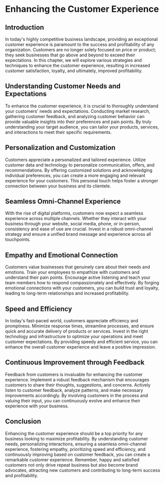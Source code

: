 Enhancing the Customer Experience
==========================================

Introduction
------------

In today's highly competitive business landscape, providing an exceptional customer experience is paramount to the success and profitability of any organization. Customers are no longer solely focused on price or product; they seek businesses that go above and beyond to exceed their expectations. In this chapter, we will explore various strategies and techniques to enhance the customer experience, resulting in increased customer satisfaction, loyalty, and ultimately, improved profitability.

Understanding Customer Needs and Expectations
---------------------------------------------

To enhance the customer experience, it is crucial to thoroughly understand your customers' needs and expectations. Conducting market research, gathering customer feedback, and analyzing customer behavior can provide valuable insights into their preferences and pain points. By truly understanding your target audience, you can tailor your products, services, and interactions to meet their specific requirements.

Personalization and Customization
---------------------------------

Customers appreciate a personalized and tailored experience. Utilize customer data and technology to personalize communication, offers, and recommendations. By offering customized solutions and acknowledging individual preferences, you can create a more engaging and relevant experience for your customers. This personal touch helps foster a stronger connection between your business and its clientele.

Seamless Omni-Channel Experience
--------------------------------

With the rise of digital platforms, customers now expect a seamless experience across multiple channels. Whether they interact with your business through your website, social media, phone, or in-person, consistency and ease of use are crucial. Invest in a robust omni-channel strategy and ensure a unified brand message and experience across all touchpoints.

Empathy and Emotional Connection
--------------------------------

Customers value businesses that genuinely care about their needs and emotions. Train your employees to empathize with customers and understand their pain points. Encourage active listening and teach your team members how to respond compassionately and effectively. By forging emotional connections with your customers, you can build trust and loyalty, leading to long-term relationships and increased profitability.

Speed and Efficiency
--------------------

In today's fast-paced world, customers appreciate efficiency and promptness. Minimize response times, streamline processes, and ensure quick and accurate delivery of products or services. Invest in the right technology and infrastructure to optimize your operations and meet customer expectations. By providing speedy and efficient service, you can enhance the overall customer experience and leave a positive impression.

Continuous Improvement through Feedback
---------------------------------------

Feedback from customers is invaluable for enhancing the customer experience. Implement a robust feedback mechanism that encourages customers to share their thoughts, suggestions, and concerns. Actively listen to customer feedback, analyze patterns, and make necessary improvements accordingly. By involving customers in the process and valuing their input, you can continuously evolve and enhance their experience with your business.

Conclusion
----------

Enhancing the customer experience should be a top priority for any business looking to maximize profitability. By understanding customer needs, personalizing interactions, ensuring a seamless omni-channel experience, fostering empathy, prioritizing speed and efficiency, and continuously improving based on customer feedback, you can create a remarkable customer experience. Remember, happy and satisfied customers not only drive repeat business but also become brand advocates, attracting new customers and contributing to long-term success and profitability.
